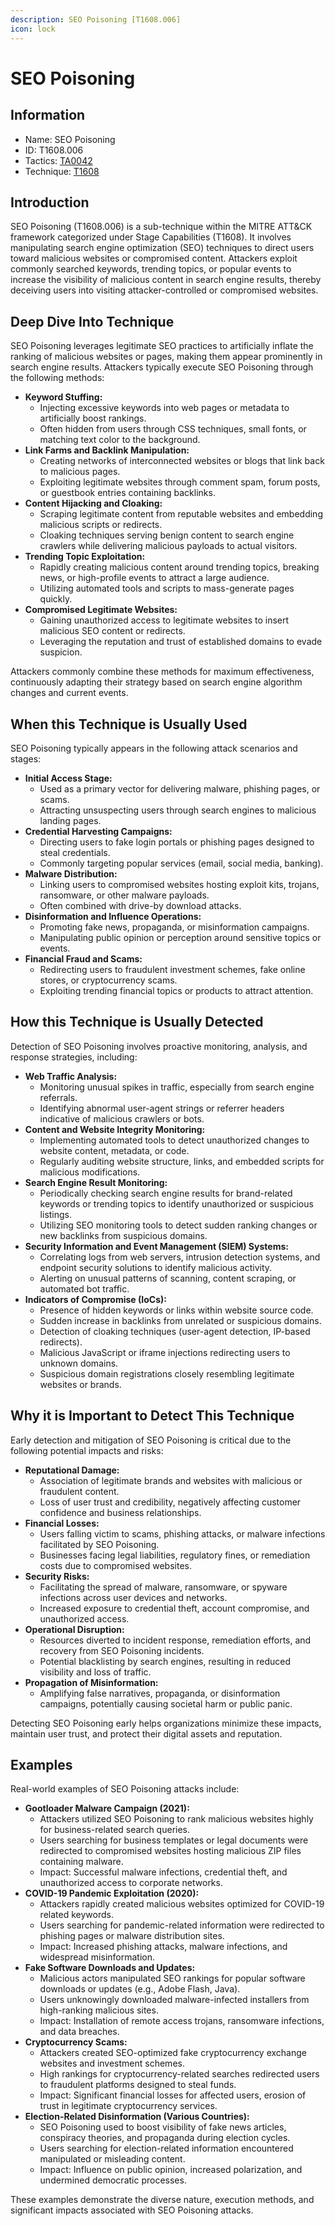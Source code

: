 ```yaml
---
description: SEO Poisoning [T1608.006]
icon: lock
---
```


# SEO Poisoning

## Information

- Name: SEO Poisoning
- ID: T1608.006
- Tactics: [TA0042](../TA0042/TA0042.md)
- Technique: [T1608](T1608.md)

## Introduction

SEO Poisoning (T1608.006) is a sub-technique within the MITRE ATT\&CK framework categorized under Stage Capabilities (T1608). It involves manipulating search engine optimization (SEO) techniques to direct users toward malicious websites or compromised content. Attackers exploit commonly searched keywords, trending topics, or popular events to increase the visibility of malicious content in search engine results, thereby deceiving users into visiting attacker-controlled or compromised websites.

## Deep Dive Into Technique

SEO Poisoning leverages legitimate SEO practices to artificially inflate the ranking of malicious websites or pages, making them appear prominently in search engine results. Attackers typically execute SEO Poisoning through the following methods:

- **Keyword Stuffing:**
  - Injecting excessive keywords into web pages or metadata to artificially boost rankings.
  - Often hidden from users through CSS techniques, small fonts, or matching text color to the background.
- **Link Farms and Backlink Manipulation:**
  - Creating networks of interconnected websites or blogs that link back to malicious pages.
  - Exploiting legitimate websites through comment spam, forum posts, or guestbook entries containing backlinks.
- **Content Hijacking and Cloaking:**
  - Scraping legitimate content from reputable websites and embedding malicious scripts or redirects.
  - Cloaking techniques serving benign content to search engine crawlers while delivering malicious payloads to actual visitors.
- **Trending Topic Exploitation:**
  - Rapidly creating malicious content around trending topics, breaking news, or high-profile events to attract a large audience.
  - Utilizing automated tools and scripts to mass-generate pages quickly.
- **Compromised Legitimate Websites:**
  - Gaining unauthorized access to legitimate websites to insert malicious SEO content or redirects.
  - Leveraging the reputation and trust of established domains to evade suspicion.

Attackers commonly combine these methods for maximum effectiveness, continuously adapting their strategy based on search engine algorithm changes and current events.

## When this Technique is Usually Used

SEO Poisoning typically appears in the following attack scenarios and stages:

- **Initial Access Stage:**
  - Used as a primary vector for delivering malware, phishing pages, or scams.
  - Attracting unsuspecting users through search engines to malicious landing pages.
- **Credential Harvesting Campaigns:**
  - Directing users to fake login portals or phishing pages designed to steal credentials.
  - Commonly targeting popular services (email, social media, banking).
- **Malware Distribution:**
  - Linking users to compromised websites hosting exploit kits, trojans, ransomware, or other malware payloads.
  - Often combined with drive-by download attacks.
- **Disinformation and Influence Operations:**
  - Promoting fake news, propaganda, or misinformation campaigns.
  - Manipulating public opinion or perception around sensitive topics or events.
- **Financial Fraud and Scams:**
  - Redirecting users to fraudulent investment schemes, fake online stores, or cryptocurrency scams.
  - Exploiting trending financial topics or products to attract attention.

## How this Technique is Usually Detected

Detection of SEO Poisoning involves proactive monitoring, analysis, and response strategies, including:

- **Web Traffic Analysis:**
  - Monitoring unusual spikes in traffic, especially from search engine referrals.
  - Identifying abnormal user-agent strings or referrer headers indicative of malicious crawlers or bots.
- **Content and Website Integrity Monitoring:**
  - Implementing automated tools to detect unauthorized changes to website content, metadata, or code.
  - Regularly auditing website structure, links, and embedded scripts for malicious modifications.
- **Search Engine Result Monitoring:**
  - Periodically checking search engine results for brand-related keywords or trending topics to identify unauthorized or suspicious listings.
  - Utilizing SEO monitoring tools to detect sudden ranking changes or new backlinks from suspicious domains.
- **Security Information and Event Management (SIEM) Systems:**
  - Correlating logs from web servers, intrusion detection systems, and endpoint security solutions to identify malicious activity.
  - Alerting on unusual patterns of scanning, content scraping, or automated bot traffic.
- **Indicators of Compromise (IoCs):**
  - Presence of hidden keywords or links within website source code.
  - Sudden increase in backlinks from unrelated or suspicious domains.
  - Detection of cloaking techniques (user-agent detection, IP-based redirects).
  - Malicious JavaScript or iframe injections redirecting users to unknown domains.
  - Suspicious domain registrations closely resembling legitimate websites or brands.

## Why it is Important to Detect This Technique

Early detection and mitigation of SEO Poisoning is critical due to the following potential impacts and risks:

- **Reputational Damage:**
  - Association of legitimate brands and websites with malicious or fraudulent content.
  - Loss of user trust and credibility, negatively affecting customer confidence and business relationships.
- **Financial Losses:**
  - Users falling victim to scams, phishing attacks, or malware infections facilitated by SEO Poisoning.
  - Businesses facing legal liabilities, regulatory fines, or remediation costs due to compromised websites.
- **Security Risks:**
  - Facilitating the spread of malware, ransomware, or spyware infections across user devices and networks.
  - Increased exposure to credential theft, account compromise, and unauthorized access.
- **Operational Disruption:**
  - Resources diverted to incident response, remediation efforts, and recovery from SEO Poisoning incidents.
  - Potential blacklisting by search engines, resulting in reduced visibility and loss of traffic.
- **Propagation of Misinformation:**
  - Amplifying false narratives, propaganda, or disinformation campaigns, potentially causing societal harm or public panic.

Detecting SEO Poisoning early helps organizations minimize these impacts, maintain user trust, and protect their digital assets and reputation.

## Examples

Real-world examples of SEO Poisoning attacks include:

- **Gootloader Malware Campaign (2021):**
  - Attackers utilized SEO Poisoning to rank malicious websites highly for business-related search queries.
  - Users searching for business templates or legal documents were redirected to compromised websites hosting malicious ZIP files containing malware.
  - Impact: Successful malware infections, credential theft, and unauthorized access to corporate networks.
- **COVID-19 Pandemic Exploitation (2020):**
  - Attackers rapidly created malicious websites optimized for COVID-19 related keywords.
  - Users searching for pandemic-related information were redirected to phishing pages or malware distribution sites.
  - Impact: Increased phishing attacks, malware infections, and widespread misinformation.
- **Fake Software Downloads and Updates:**
  - Malicious actors manipulated SEO rankings for popular software downloads or updates (e.g., Adobe Flash, Java).
  - Users unknowingly downloaded malware-infected installers from high-ranking malicious sites.
  - Impact: Installation of remote access trojans, ransomware infections, and data breaches.
- **Cryptocurrency Scams:**
  - Attackers created SEO-optimized fake cryptocurrency exchange websites and investment schemes.
  - High rankings for cryptocurrency-related searches redirected users to fraudulent platforms designed to steal funds.
  - Impact: Significant financial losses for affected users, erosion of trust in legitimate cryptocurrency services.
- **Election-Related Disinformation (Various Countries):**
  - SEO Poisoning used to boost visibility of fake news articles, conspiracy theories, and propaganda during election cycles.
  - Users searching for election-related information encountered manipulated or misleading content.
  - Impact: Influence on public opinion, increased polarization, and undermined democratic processes.

These examples demonstrate the diverse nature, execution methods, and significant impacts associated with SEO Poisoning attacks.
